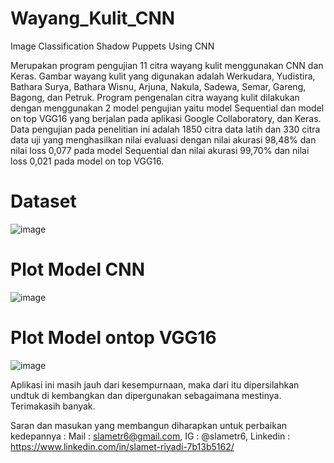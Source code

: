 # Wayang_Kulit_CNN
Image Classification Shadow Puppets Using CNN 

Merupakan program pengujian 11 citra wayang kulit menggunakan CNN dan Keras.
Gambar wayang kulit yang digunakan adalah Werkudara, Yudistira, Bathara Surya, Bathara Wisnu, Arjuna, Nakula, Sadewa, Semar, Gareng, Bagong, dan Petruk. 
Program pengenalan citra wayang kulit dilakukan dengan menggunakan 2 model pengujian yaitu model Sequential dan model on top VGG16 yang berjalan pada aplikasi Google Collaboratory, dan Keras. 
Data pengujian pada penelitian ini adalah 1850 citra data latih dan 330 citra data uji yang menghasilkan nilai evaluasi dengan nilai akurasi 98,48% dan nilai loss 0,077 pada model Sequential dan nilai akurasi 99,70% dan nilai loss 0,021 pada model on top VGG16.

# Dataset
![image](https://user-images.githubusercontent.com/53107522/128457765-da359b73-79a7-41da-9e70-35c217d3e558.png)

# Plot Model CNN
![image](https://user-images.githubusercontent.com/53107522/128457842-8a275968-5464-4c0e-9dd7-8fe0ecaee01b.png)

# Plot Model ontop VGG16
![image](https://user-images.githubusercontent.com/53107522/128457904-4aa3fa9d-5648-48aa-8f62-4a905c865c7d.png)

Aplikasi ini masih jauh dari kesempurnaan, maka dari itu dipersilahkan undtuk di kembangkan dan dipergunakan sebagaimana mestinya. 
Terimakasih banyak.

Saran dan masukan yang membangun diharapkan untuk perbaikan kedepannya :
Mail : slametr6@gmail.com, 
IG : @slametr6, 
Linkedin : https://www.linkedin.com/in/slamet-riyadi-7b13b5162/
